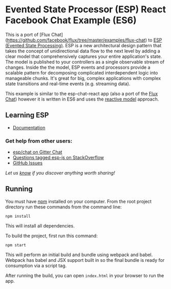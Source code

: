 # Evented State Processor (ESP) React Facebook Chat Example (ES6)

This is a port of [Flux Chat]
(https://github.com/facebook/flux/tree/master/examples/flux-chat) to [ESP 
(Evented State Processing)](https://github.com/esp/esp-js). ESP is a new
architectural design pattern that takes the concept of unidirectional data flow
to the next level by adding a clear model that comprehensively captures your
entire application's state. The model is published to your controllers as a
single observable stream of changes. Inside the the model, ESP events and
processors provide a scalable pattern for decomposing complicated
interdependent logic into manageable chunks. It's great for big, complex
applications with complex state transitions and real-time events (e.g.
streaming data).

This example is similar to the esp-chat-react app (also a port of the 
[Flux Chat](https://github.com/facebook/flux/tree/master/examples/flux-chat)) however 
it is written in ES6 and uses the 
[reactive model](http://esp.readthedocs.org/en/latest/modeling-approaches/reactive-domain-model.html) 
approach.

## Learning ESP

- [Documentation](https://github.com/esp/esp-js)

### Get help from other users:

- [esp/chat on Gitter Chat](https://gitter.im/esp/chat)
- [Questions tagged esp-js on StackOverflow](http://stackoverflow.com/questions/tagged/esp-js)
- [GitHub Issues](https://github.com/esp/esp-js/issues)

*Let us [know](https://github.com/esp/esp-js/issues) if you discover anything worth sharing!*

## Running

You must have [npm](https://www.npmjs.org/) installed on your computer.
From the root project directory run these commands from the command line:

`npm install`

This will install all dependencies.

To build the project, first run this command:

`npm start`

This will perform an initial build and bundle using webpack and babel.
Webpack has babel and JSX support built in so the final bundle is ready for consumption via a script tag.

After running the build, you can open `index.html` in your browser to run the app.

